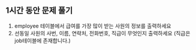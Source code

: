 ## 1시간 동안 문제 풀기

1. employee 테이블에서 급여를 가장 많이 받는 사원의 정보를 출력하세요
2. 선동일 사원의 사번, 이름, 연략처, 전화번호, 직급이 무엇인지 출력하세요 (직급은 job테이블에 존재합니다.)
